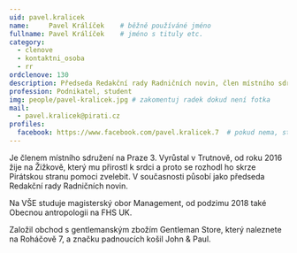 ```yaml
---
uid: pavel.kralicek
name:     Pavel Králíček  	# běžně používáné jméno
fullname: Pavel Králíček  	# jméno s tituly etc.
category:
  - clenove
  - kontaktni_osoba
  - rr
ordclenove: 130
description: Předseda Redakční rady Radničních novin, člen místního sdružení # zobrazuje se v lide
profession: Podnikatel, student
img: people/pavel-kralicek.jpg # zakomentuj radek dokud není fotka
mail:
  - pavel.kralicek@pirati.cz
profiles:
  facebook: https://www.facebook.com/pavel.kralicek.7  # pokud nema, staci smazat tuto radku
---
```

Je členem místního sdružení na Praze 3. Vyrůstal v Trutnově, od roku 2016 žije na Žižkově, který mu přirostl k srdci a proto se rozhodl ho skrze Pirátskou stranu pomoci zvelebit. V současnosti působí jako předseda Redakční rady Radničních novin.

Na VŠE studuje magisterský obor Management, od podzimu 2018 také Obecnou antropologii na FHS UK.

Založil obchod s gentlemanským zbožím Gentleman Store, který naleznete na Roháčově 7, a značku padnoucích košil John & Paul.
